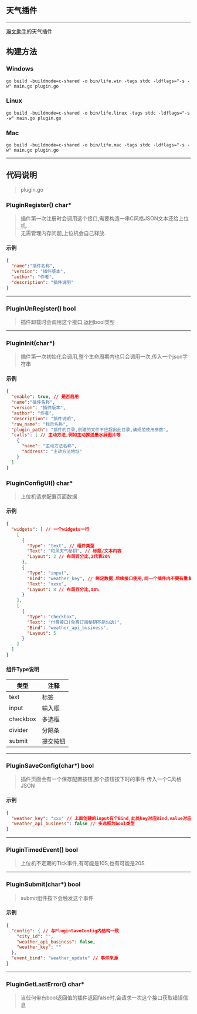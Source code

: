 ## 天气插件
---
[瀚文助手](https://github.com/Huiyicc/HelloWord_HY)的天气插件

## 构建方法

### Windows
```shell
go build -buildmode=c-shared -o bin/life.win -tags stdc -ldflags="-s -w" main.go plugin.go
```
### Linux
```shell
go build -buildmode=c-shared -o bin/life.linux -tags stdc -ldflags="-s -w" main.go plugin.go
```

### Mac
```shell
go build -buildmode=c-shared -o bin/life.mac -tags stdc -ldflags="-s -w" main.go plugin.go
```

---

## 代码说明

> plugin.go

### PluginRegister() char*
> 插件第一次注册时会调用这个接口,需要构造一串C风格JSON文本还给上位机.  
> 无需管理内存问题,上位机会自己释放.

#### 示例
```json
{
  "name":"插件名称",
  "version": "插件版本",
  "author": "作者",
  "description": "插件说明"
}
```

---

### PluginUnRegister() bool
> 插件卸载时会调用这个接口,返回bool类型

---

### PluginInit(char*)
> 插件第一次初始化会调用,整个生命周期内也只会调用一次,传入一个json字符串

#### 示例
```json
{
  "enable": true, // 是否启用
  "name":"插件名称",
  "version": "插件版本",
  "author": "作者",
  "description": "插件说明",
  "raw_name": "标示名称",
  "plugin_path": "插件的目录,创建的文件不应超出此目录,请规范使用参数",
  "calls": [ // 主动方法,例如主动推送墨水屏图片等
    {
      "name": "主动方法名称",
      "address": "主动方法地址"
    }
  ]
}
```

### PluginConfigUI() char*

> 上位机请求配置页面数据

#### 示例
```json
{
  "widgets": [ // 一个widgets一行
    [
      {
        "Type": "text", // 组件类型
        "Text": "和风天气秘钥", // 标题/文本内容
        "Layout": 2 // 布局百分比,2代表20%
      },
      {
        "Type": "input",
        "Bind": "weather_key", // 绑定数据,后续接口使用,同一个插件内不要有重复bind
        "Text": "xxxx",
        "Layout": 8 // 布局百分比,80%
      }
    ],
    [
      {
        "Type": "checkbox",
        "Text": "付费接口(免费订阅秘钥不能勾选)",
        "Bind": "weather_api_business",
        "Layout": 5
      }
    ]
  ]
}
```

#### 组件Type说明
| 类型 | 注释   |
|----|------|
|text| 标签   |
|input| 输入框  |
|checkbox| 多选框  |
|divider| 分隔条  |
|submit| 提交按钮 |

---

### PluginSaveConfig(char*) bool

> 插件页面会有一个保存配置按钮,那个按钮按下时的事件
> 传入一个C风格JSON

#### 示例

```json
{
  "weather_key": "xxx" // 上面创建的input有个Bind,此处key对应Bind,value对应编辑框内的数据
  "weather_api_business": false // 多选框为bool类型
}
```
---

### PluginTimedEvent() bool

> 上位机不定期的Tick事件,有可能是10S,也有可能是20S

---
### PluginSubmit(char*) bool

> submit组件按下会触发这个事件

#### 示例
```json
{
  "config": { // 与PluginSaveConfig内结构一致
    "city_id": "",
    "weather_api_business": false,
    "weather_key": ""
  },
  "event_bind": "weather_update" // 事件来源
}
```

---

### PluginGetLastError() char*

> 当任何带有bool返回值的插件返回false时,会请求一次这个接口获取错误信息
